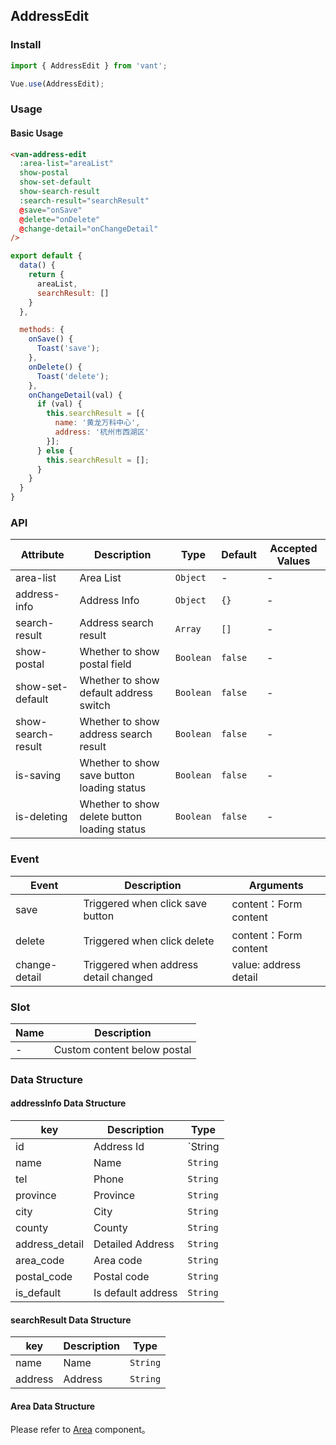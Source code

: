 ## AddressEdit

### Install
``` javascript
import { AddressEdit } from 'vant';

Vue.use(AddressEdit);
```

### Usage

#### Basic Usage


```html
<van-address-edit
  :area-list="areaList"
  show-postal
  show-set-default
  show-search-result
  :search-result="searchResult"
  @save="onSave"
  @delete="onDelete"
  @change-detail="onChangeDetail"
/>
```

```javascript
export default {
  data() {
    return {
      areaList,
      searchResult: []
    }
  },

  methods: {
    onSave() {
      Toast('save');
    },
    onDelete() {
      Toast('delete');
    },
    onChangeDetail(val) {
      if (val) {
        this.searchResult = [{
          name: '黄龙万科中心',
          address: '杭州市西湖区'
        }];
      } else {
        this.searchResult = [];
      }
    }
  }
}
```


### API

| Attribute | Description | Type | Default | Accepted Values |
|-----------|-----------|-----------|-------------|-------------|
| area-list | Area List | `Object` | - | - |
| address-info | Address Info | `Object` | `{}` | - |
| search-result | Address search result | `Array` | `[]` | - |
| show-postal | Whether to show postal field | `Boolean` | `false` | - |
| show-set-default | Whether to show default address switch | `Boolean` | `false` | - |
| show-search-result | Whether to show address search result | `Boolean` | `false` | - |
| is-saving | Whether to show save button loading status | `Boolean` | `false` | - |
| is-deleting | Whether to show delete button loading status | `Boolean` | `false` | - |

### Event

| Event | Description | Arguments |
|-----------|-----------|-----------|
| save | Triggered when click save button | content：Form content |
| delete | Triggered when click delete | content：Form content |
| change-detail | Triggered when address detail changed | value: address detail |

### Slot

| Name | Description |
|-----------|-----------|
| - | Custom content below postal |

### Data Structure

#### addressInfo Data Structure
| key | Description | Type |
|-----------|-----------|-----------|
| id | Address Id | `String | Number` |
| name | Name | `String` |
| tel | Phone | `String` |
| province | Province | `String` |
| city | City | `String` |
| county | County | `String` |
| address_detail | Detailed Address | `String` |
| area_code | Area code | `String` |
| postal_code | Postal code | `String` |
| is_default | Is default address | `String` |

#### searchResult Data Structure
| key | Description | Type |
|-----------|-----------|-----------|
| name | Name | `String` |
| address | Address | `String` |

#### Area Data Structure
Please refer to [Area](#/en-US/component/area) component。

